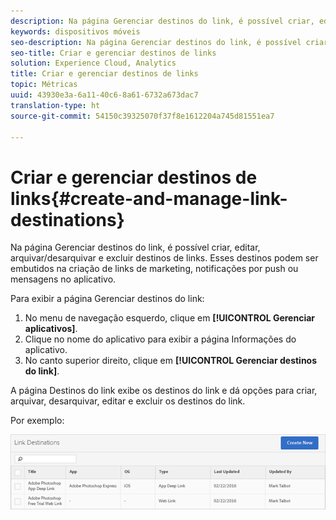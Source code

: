 ```yaml
---
description: Na página Gerenciar destinos do link, é possível criar, editar, arquivar/desarquivar e excluir destinos de links. Esses destinos podem ser embutidos na criação de links de marketing, notificações por push ou mensagens no aplicativo.
keywords: dispositivos móveis
seo-description: Na página Gerenciar destinos do link, é possível criar, editar, arquivar/desarquivar e excluir destinos de links. Esses destinos podem ser embutidos na criação de links de marketing, notificações por push ou mensagens no aplicativo.
seo-title: Criar e gerenciar destinos de links
solution: Experience Cloud, Analytics
title: Criar e gerenciar destinos de links
topic: Métricas
uuid: 43930e3a-6a11-40c6-8a61-6732a673dac7
translation-type: ht
source-git-commit: 54150c39325070f37f8e1612204a745d81551ea7

---
```



# Criar e gerenciar destinos de links{#create-and-manage-link-destinations}

Na página Gerenciar destinos do link, é possível criar, editar, arquivar/desarquivar e excluir destinos de links. Esses destinos podem ser embutidos na criação de links de marketing, notificações por push ou mensagens no aplicativo.

Para exibir a página Gerenciar destinos do link:

1. No menu de navegação esquerdo, clique em **[!UICONTROL Gerenciar aplicativos]**.
1. Clique no nome do aplicativo para exibir a página Informações do aplicativo.
1. No canto superior direito, clique em **[!UICONTROL Gerenciar destinos do link]**.

A página Destinos do link exibe os destinos do link e dá opções para criar, arquivar, desarquivar, editar e excluir os destinos do link.

Por exemplo:

![](assets/link_destinations_list.png)

